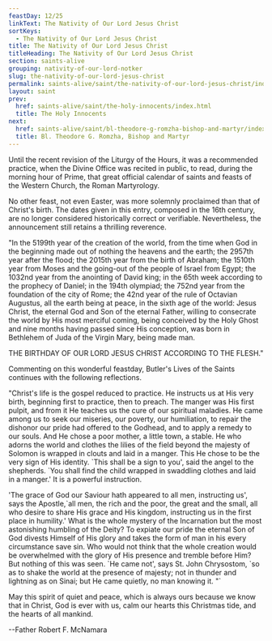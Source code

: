 ```yaml
---
feastDay: 12/25
linkText: The Nativity of Our Lord Jesus Christ
sortKeys:
  - The Nativity of Our Lord Jesus Christ
title: The Nativity of Our Lord Jesus Christ
titleHeading: The Nativity of Our Lord Jesus Christ
section: saints-alive
grouping: nativity-of-our-lord-notker
slug: the-nativity-of-our-lord-jesus-christ
permalink: saints-alive/saint/the-nativity-of-our-lord-jesus-christ/index.html
layout: saint
prev:
  href: saints-alive/saint/the-holy-innocents/index.html
  title: The Holy Innocents
next:
  href: saints-alive/saint/bl-theodore-g-romzha-bishop-and-martyr/index.html
  title: Bl. Theodore G. Romzha, Bishop and Martyr
---
```

Until the recent revision of the Liturgy of the Hours, it was a recommended practice, when the Divine Office was recited in public, to read, during the morning hour of Prime, that great official calendar of saints and feasts of the Western Church, the Roman Martyrology.

No other feast, not even Easter, was more solemnly proclaimed than that of Christ's birth. The dates given in this entry, composed in the 16th century, are no longer considered historically correct or verifiable. Nevertheless, the announcement still retains a thrilling reverence.

"In the 5199th year of the creation of the world, from the time when God in the beginning made out of nothing the heavens and the earth; the 2957th year after the flood; the 2015th year from the birth of Abraham; the 1510th year from Moses and the going-out of the people of Israel from Egypt; the 1032nd year from the anointing of David king; in the 65th week according to the prophecy of Daniel; in the 194th olympiad; the 752nd year from the foundation of the city of Rome; the 42nd year of the rule of Octavian Augustus, all the earth being at peace, in the sixth age of the world: Jesus Christ, the eternal God and Son of the eternal Father, willing to consecrate the world by His most merciful coming, being conceived by the Holy Ghost and nine months having passed since His conception, was born in Bethlehem of Juda of the Virgin Mary, being made man.

THE BIRTHDAY OF OUR LORD JESUS CHRIST ACCORDING TO THE FLESH."

Commenting on this wonderful feastday, Butler's Lives of the Saints continues with the following reflections.

"Christ's life is the gospel reduced to practice. He instructs us at His very birth, beginning first to practice, then to preach. The manger was His first pulpit, and from it He teaches us the cure of our spiritual maladies. He came among us to seek our miseries, our poverty, our humiliation, to repair the dishonor our pride had offered to the Godhead, and to apply a remedy to our souls. And He chose a poor mother, a little town, a stable. He who adorns the world and clothes the lilies of the field beyond the majesty of Solomon is wrapped in clouts and laid in a manger. This He chose to be the very sign of His identity. \`This shall be a sign to you', said the angel to the shepherds. \`You shall find the child wrapped in swaddling clothes and laid in a manger.' It is a powerful instruction.

'The grace of God our Saviour hath appeared to all men, instructing us', says the Apostle,\`all men, the rich and the poor, the great and the small, all who desire to share His grace and His kingdom, instructing us in the first place in humility.' What is the whole mystery of the Incarnation but the most astonishing humbling of the Deity? To expiate our pride the eternal Son of God divests Himself of His glory and takes the form of man in his every circumstance save sin. Who would not think that the whole creation would be overwhelmed with the glory of His presence and tremble before Him? But nothing of this was seen. \`He came not', says St. John Chrysostom, \`so as to shake the world at the presence of majesty; not in thunder and lightning as on Sinai; but He came quietly, no man knowing it. "\`

May this spirit of quiet and peace, which is always ours because we know that in Christ, God is ever with us, calm our hearts this Christmas tide, and the hearts of all mankind.

\--Father Robert F. McNamara